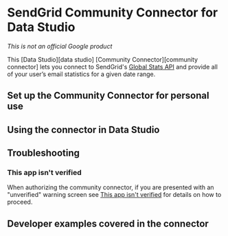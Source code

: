# SendGrid Community Connector for Data Studio

*This is not an official Google product*

This [Data Studio][data studio] [Community Connector][community connector] lets you connect to SendGrid's [Global Stats API](https://sendgrid.com/docs/API_Reference/Web_API_v3/Stats/global.html) and provide all of your user’s email statistics for a given date range.

## Set up the Community Connector for personal use

## Using the connector in Data Studio

## Troubleshooting

### This app isn't verified

When authorizing the community connector, if you are presented with an "unverified" warning screen see [This app isn't verified](https://github.com/googledatastudio/community-connectors/blob/master/verification.md) for details on how to proceed.

## Developer examples covered in the connector
